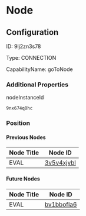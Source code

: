 # Node
## Configuration
ID:  9lj2zn3s78

Type: CONNECTION 

CapabilityName: goToNode






### Additional Properties
nodeInstanceId
```string 
9nx674q8hc
```





### Position

#### Previous Nodes
| Node Title | Node ID |
| :------------- | ------------ |
| EVAL | [3v5v4xjvbl](./3v5v4xjvbl.md) | 
 
 #### Future Nodes
| Node Title | Node ID |
| :------------- | ------------ |
| EVAL |[bv1bbofla6](./bv1bbofla6.md) | 